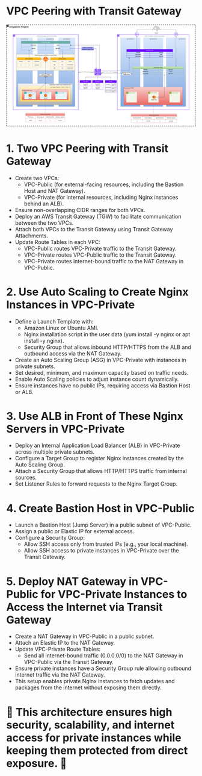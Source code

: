 # VPC Peering with Transit Gateway

![image alt](https://github.com/minlawi/vpc-transit-gateway/blob/ed376292d1af779e9b14b74e01207c1127161f7e/vpc-peering-transit-gateway.png)

# 1. Two VPC Peering with Transit Gateway
* Create two VPCs:
    * VPC-Public (for external-facing resources, including the Bastion Host and NAT Gateway).
    * VPC-Private (for internal resources, including Nginx instances behind an ALB).
* Ensure non-overlapping CIDR ranges for both VPCs.
* Deploy an AWS Transit Gateway (TGW) to facilitate communication between the two VPCs.
* Attach both VPCs to the Transit Gateway using Transit Gateway Attachments.
* Update Route Tables in each VPC:
    * VPC-Public routes VPC-Private traffic to the Transit Gateway.
    * VPC-Private routes VPC-Public traffic to the Transit Gateway.
    * VPC-Private routes internet-bound traffic to the NAT Gateway in VPC-Public.

# 2. Use Auto Scaling to Create Nginx Instances in VPC-Private
* Define a Launch Template with:
    * Amazon Linux or Ubuntu AMI.
    * Nginx installation script in the user data (yum install -y nginx or apt install -y nginx).
    * Security Group that allows inbound HTTP/HTTPS from the ALB and outbound access via the NAT Gateway.
* Create an Auto Scaling Group (ASG) in VPC-Private with instances in private subnets.
* Set desired, minimum, and maximum capacity based on traffic needs.
* Enable Auto Scaling policies to adjust instance count dynamically.
* Ensure instances have no public IPs, requiring access via Bastion Host or ALB.

# 3. Use ALB in Front of These Nginx Servers in VPC-Private
* Deploy an Internal Application Load Balancer (ALB) in VPC-Private across multiple private subnets.
* Configure a Target Group to register Nginx instances created by the Auto Scaling Group.
* Attach a Security Group that allows HTTP/HTTPS traffic from internal sources.
* Set Listener Rules to forward requests to the Nginx Target Group.

# 4. Create Bastion Host in VPC-Public
* Launch a Bastion Host (Jump Server) in a public subnet of VPC-Public.
* Assign a public or Elastic IP for external access.
* Configure a Security Group:
    * Allow SSH access only from trusted IPs (e.g., your local machine).
    * Allow SSH access to private instances in VPC-Private over the Transit Gateway.

# 5. Deploy NAT Gateway in VPC-Public for VPC-Private Instances to Access the Internet via Transit Gateway
* Create a NAT Gateway in VPC-Public in a public subnet.
* Attach an Elastic IP to the NAT Gateway.
* Update VPC-Private Route Tables:
    * Send all internet-bound traffic (0.0.0.0/0) to the NAT Gateway in VPC-Public via the Transit Gateway.
* Ensure private instances have a Security Group rule allowing outbound internet traffic via the NAT Gateway.
* This setup enables private Nginx instances to fetch updates and packages from the internet without exposing them directly.

# 🚀 This architecture ensures high security, scalability, and internet access for private instances while keeping them protected from direct exposure. 🚀
